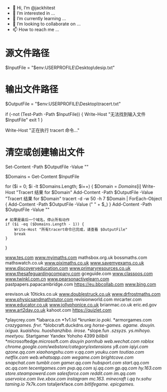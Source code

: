 - 👋 Hi, I’m @jackhitest
- 👀 I’m interested in ...
- 🌱 I’m currently learning ...
- 💞️ I’m looking to collaborate on ...
- 📫 How to reach me ...

<!---
jackhitest/jackhitest is a ✨ special ✨ repository because its `README.md` (this file) appears on your GitHub profile.
You can click the Preview link to take a look at your changes.
--->


# 源文件路径
$InputFile = "$env:USERPROFILE\Desktop\desip.txt"

# 输出文件路径
$OutputFile = "$env:USERPROFILE\Desktop\tracert.txt"

if (-not (Test-Path -Path $InputFile)) {
    Write-Host "无法找到输入文件 $InputFile"
    exit 1
}

Write-Host "正在执行 tracert 命令..."

# 清空或创建输出文件
Set-Content -Path $OutputFile -Value ""

$Domains = Get-Content $InputFile

for ($i = 0; $i -lt $Domains.Length; $i++) {
    $Domain = $Domains[$i]
    Write-Host "Tracert 结果 for $Domain"
    Add-Content -Path $OutputFile -Value "Tracert 结果 for $Domain"
    tracert -d -w 50 -h 7 $Domain | ForEach-Object {
        Add-Content -Path $OutputFile -Value ("    " + $_)
    }
    Add-Content -Path $OutputFile -Value ""

    # 如果是最后一个域名，停止所有动作
    if ($i -eq ($Domains.Length - 1)) {
        Write-Host "所有tracert命令已完成，请查看 $OutputFile"
        break
    }
}



www.tes.com
www.myimaths.com
mathsbox.org.uk
bossmaths.com
mathswatch.co.uk
www.piximaths.co.uk
www.savemyexams.co.uk
www.discoveryeducation.com
www.primaryresources.co.uk
www.thesafeguardingcompany.com
gceguide.com
www.classoos.com
www.twinkl.com.cn
www.pearsonactivelearn.com
pastpapers.papacambridge.com
https://eu.bbcollab.com
www.bing.com


erevison.uk
10ticks.co.uk
www.doublestruck.co.uk
www.drfrostmaths.com
www.physicsandmathstutor.com
revisionworld.com
mrcarter.com
www.educator.co.uk
www.jollyphonice.co.uk
brianmac.co.uk
eric.ed.gov
www.art2day.co.uk
kahoot.com
https://quizlet.com

*playcrey.com
*labarca.cn
*1v1.lol
*krunker.io
*poki.*
*armorgames.com
*crazygames.*
*frvr.*
*blobcraft.duckdns.org
*horse-games.*
*agame.*
*douyin.*
*ixigua.*
*kuaishou.*
*huoshanzhibo.*
*iirose.*
*slope.fun
*.szsyzs.*
*ys.mihoyo.*
*meetyou.*
Startgamer
Yandex
Yohoho
4399 
*bilibili*
*microsoftedge.microsoft.com
*douyin*
*pornhub*
*web.wechat.com*
*roblox*
*chrome.google.com/webstore/category/extensions*
*y8.com*
*iqiyi.com*
*qzone.qq.com*
*xiaohongshu.com*
*v.qq.com*
*youku.com*
*toutiao.com*
*netflix.com*
*web.whatsapp.com*
*wegame.com*
*brightcove.com*
*snapchat.com*
*tumblr.com*
*gamer.qq.com*
*hubsport.com*
*start.qq.com*
*ac.qq.com*
*tecentgames.com*
*pvp.qq.com*
*sj.qq.com*
*gp.qq.com*
*hy.163.com*
*store.steampowerd.com*
*salesforce.com*
*reddit.com*
*im.qq.com*
*uservoice.com*
*live.xbox.com*
*instagram*
*mc.163.*
*minecraft*
*i.qq*
*tv.sohu*
*taming.io*
7k7k.com
totaljerkface.com
*bitlifegame.*
*epicgames.*


 
